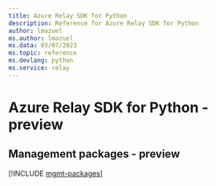 ```yaml
---
title: Azure Relay SDK for Python
description: Reference for Azure Relay SDK for Python
author: lmazuel
ms.author: lmazuel
ms.data: 03/07/2023
ms.topic: reference
ms.devlang: python
ms.service: relay
---
```

# Azure Relay SDK for Python - preview

## Management packages - preview
[!INCLUDE [mgmt-packages](relay-mgmt-index.md)]
